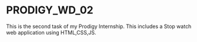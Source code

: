 # PRODIGY_WD_02


This is the second task of my Prodigy Internship. This includes a Stop watch web application using HTML,CSS,JS.
